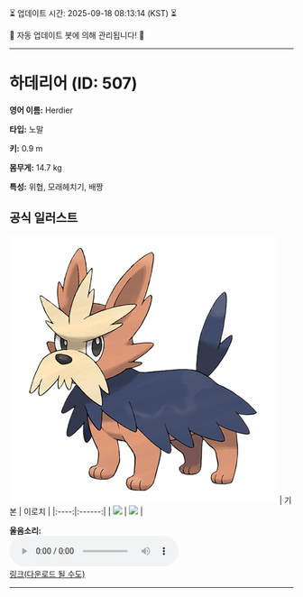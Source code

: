 
⏳ 업데이트 시간: 2025-09-18 08:13:14 (KST) ⏳

🤖 자동 업데이트 봇에 의해 관리됩니다! 🤖

---

# 하데리어 (ID: 507)
**영어 이름:** Herdier

**타입:** 노말

**키:** 0.9 m

**몸무게:** 14.7 kg

**특성:** 위협, 모래헤치기, 배짱

## 공식 일러스트
![](https://raw.githubusercontent.com/PokeAPI/sprites/master/sprites/pokemon/other/official-artwork/507.png)
| 기본 | 이로치 |
|:----:|:------:|
| <img src="http://play.pokemonshowdown.com/sprites/ani/herdier.gif" width="200"> | <img src="http://play.pokemonshowdown.com/sprites/ani-shiny/herdier.gif" width="200"> |

**울음소리:**<br><audio controls src="https://raw.githubusercontent.com/PokeAPI/cries/main/cries/pokemon/latest/507.ogg"></audio><br> [링크(다운로드 될 수도)](https://raw.githubusercontent.com/PokeAPI/cries/main/cries/pokemon/latest/507.ogg)


---
